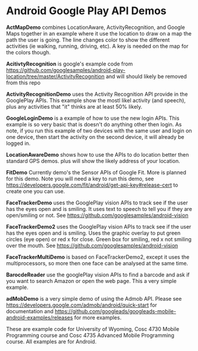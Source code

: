 # Android Google Play API Demos

<b>ActMapDemo</b> combines LocationAware, ActivityRecognition, and Google Maps together in an example where it use the location to draw on a map the path the user is 
going.  The line changes color to show the different activities (ie walking, running, driving, etc).  A key is needed on the map for the colors though.

<b>AcitivtyRecognition</b> is google's example code from https://github.com/googlesamples/android-play-location/tree/master/ActivityRecognition and will should likely be removed from this repo

<b>ActivityRecognitionDemo</b> uses the Activity Recognition API provide in the GooglePlay APIs.  This example show the mostl likel activity (and speech), plus any activities that "it" thinks are at least 50% likely.  


<b>GoogleLoginDemo</b> is a example of how to use the new login APIs.  This example is so very basic that is doesn't do anything other then login.  As note, if you run this example of two devices with the same user and login on one device, then start the activity on the second device, it will already be logged in.

<b>LocationAwareDemo</b> shows how to use the APIs to do location better then standard GPS demos.  plus will show the likely address of your location.

<b>FitDemo</b> Currently demo's the Sensor APIs of Google Fit.  More is planned for this demo.  Note you will need a key to run this demo, see https://developers.google.com/fit/android/get-api-key#release-cert to create one you can use. 

<b>FaceTrackerDemo</b> uses the GooglePlay vision APIs to track see if the user has the eyes open and is smiling.  It uses text to speech to tell you if they are open/smiling or not.  See https://github.com/googlesamples/android-vision 

<b>FaceTrackerDemo2</b> uses the GooglePlay vision APIs to track see if the user has the eyes open and is smiling.  Uses the graphic overlay to put green circles (eye open) or red x for close.  Green box for smiling, red x not smiling over the mouth.
See https://github.com/googlesamples/android-vision 

<b>FaceTrackerMultiDemo</b> is based on FaceTrackerDemo2, except it uses the multiprocessors, so more then one face can be analysed at the same time.

<b>BarocdeReader</b> use the googlePlay vision APIs to find a barcode and ask if you want to search Amazon or open the web page.  This a very simple example.  

<b>adMobDemo</b> is a very simple demo of using the Admob API.  Please see https://developers.google.com/admob/android/quick-start for documentation and https://github.com/googleads/googleads-mobile-android-examples/releases for more examples.

These are example code for University of Wyoming, Cosc 4730 Mobile Programming course and Cosc 4735 Advanced Mobile Programming course.
All examples are for Android.

